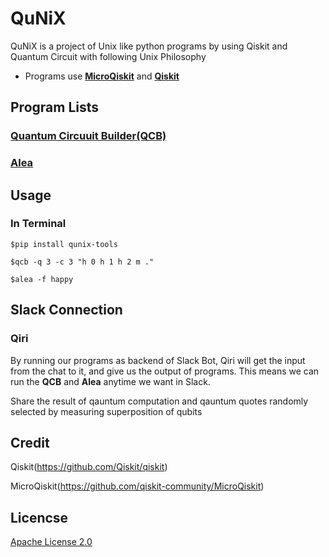 # QuNiX
QuNiX is a project of Unix like python programs by using Qiskit and Quantum Circuit with following Unix Philosophy

- Programs use [**MicroQiskit**](https://github.com/qiskit-community/MicroQiskit) and [**Qiskit**](https://github.com/Qiskit/qiskit)

## Program Lists

### [Quantum Circuuit Builder(QCB)](https://github.com/echo724/qunix/tree/main/qcb)

### [Alea](https://github.com/echo724/qunix/tree/main/alea)

## Usage

### In Terminal
```
$pip install qunix-tools

$qcb -q 3 -c 3 "h 0 h 1 h 2 m ."

$alea -f happy
```

## Slack Connection

### Qiri

By running our programs as backend of Slack Bot, Qiri will get the input from the chat to it, and give us the output of programs.
This means we can run the **QCB** and **Alea** anytime we want in Slack.

Share the result of qauntum computation and qauntum quotes randomly selected by measuring superposition of qubits

## Credit

Qiskit(https://github.com/Qiskit/qiskit)

MicroQiskit(https://github.com/qiskit-community/MicroQiskit)

## Licencse

[Apache License 2.0](LICENSE)
